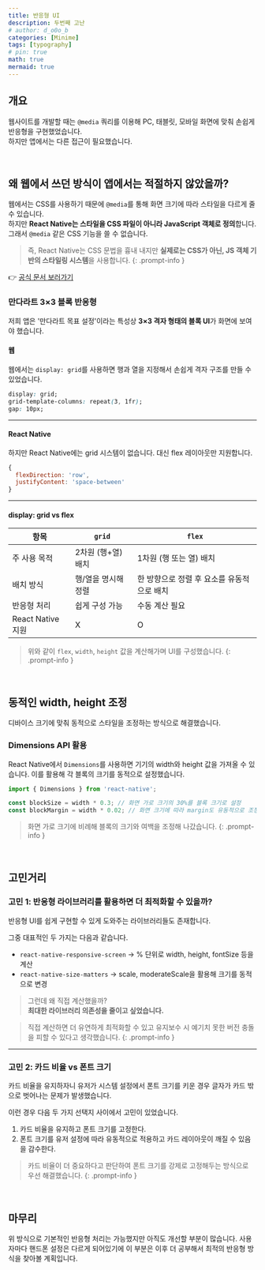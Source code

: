 ```yaml
---
title: 반응형 UI
description: 두번째 고난
# author: d_o0o_b
categories: [Minime]
tags: [typography]
# pin: true
math: true
mermaid: true
---
```


## 개요

웹사이트를 개발할 때는 `@media` 쿼리를 이용해 PC, 태블릿, 모바일 화면에 맞춰 손쉽게 반응형을 구현했었습니다.  
하지만 앱에서는 다른 접근이 필요했습니다.
<!-- 하지만 앱에서는 이 방식이 적절하지 않다는 생각이 들었습니다. -->

<br/>

## 왜 웹에서 쓰던 방식이 앱에서는 적절하지 않았을까?

웹에서는 CSS를 사용하기 때문에 `@media`를 통해 화면 크기에 따라 스타일을 다르게 줄 수 있습니다.  
하지만 **React Native는 스타일을 CSS 파일이 아니라 JavaScript 객체로 정의**합니다. 그래서 `@media` 같은 CSS 기능을 쓸 수 없습니다.

> 즉, React Native는 CSS 문법을 흉내 내지만 **실제로는 CSS가 아닌, JS 객체 기반의 스타일링 시스템**을 사용합니다.
{: .prompt-info }

👉 [공식 문서 보러가기](https://reactnative.dev/docs/style)


### 만다라트 3×3 블록 반응형

저희 앱은 '만다라트 목표 설정'이라는 특성상 **3×3 격자 형태의 블록 UI**가 화면에 보여야 했습니다.  


#### 웹 
웹에서는 `display: grid`를 사용하면 행과 열을 지정해서 손쉽게 격자 구조를 만들 수 있었습니다.

```css
display: grid;
grid-template-columns: repeat(3, 1fr);
gap: 10px;
```

---

#### React Native
하지만 React Native에는 grid 시스템이 없습니다. 대신 flex 레이아웃만 지원합니다.

```js
{
  flexDirection: 'row',
  justifyContent: 'space-between'
}
```

---

#### display: grid vs flex 

| 항목              | `grid`       | `flex`                   |
| --------------- | ------------ | ------------------------ |
| 주 사용 목적         | 2차원 (행+열) 배치 | 1차원 (행 또는 열) 배치          |
| 배치 방식           | 행/열을 명시해 정렬  | 한 방향으로 정렬 후 요소를 유동적으로 배치 |
| 반응형 처리          | 쉽게 구성 가능     | 수동 계산 필요                 |
| React Native 지원 | X        | O                     |


> 위와 같이 `flex`, `width`, `height` 값을 계산해가며 UI를 구성했습니다.
{: .prompt-info }


<br/>

## 동적인 width, height 조정

디바이스 크기에 맞춰 동적으로 스타일을 조정하는 방식으로 해결했습니다.

### Dimensions API 활용

React Native에서 `Dimensions`를 사용하면 기기의 width와 height 값을 가져올 수 있습니다.
이를 활용해 각 블록의 크기를 동적으로 설정했습니다.

```js
import { Dimensions } from 'react-native';

const blockSize = width * 0.3; // 화면 가로 크기의 30%를 블록 크기로 설정
const blockMargin = width * 0.02; // 화면 크기에 따라 margin도 유동적으로 조정
```

> 화면 가로 크기에 비례해 블록의 크기와 여백을 조정해 나갔습니다.
{: .prompt-info }

<br/>

## 고민거리

### 고민 1: 반응형 라이브러리를 활용하면 더 최적화할 수 있을까?
반응형 UI를 쉽게 구현할 수 있게 도와주는 라이브러리들도 존재합니다.

그중 대표적인 두 가지는 다음과 같습니다.
- `react-native-responsive-screen` → % 단위로 width, height, fontSize 등을 계산
- `react-native-size-matters` → scale, moderateScale을 활용해 크기를 동적으로 변경

> 그런데 왜 직접 계산했을까?
> <br/>
> **최대한 라이브러리 의존성을 줄이고 싶었습니다.**
<!-- > 직접 계산하면 상황에 맞게 더욱 최적화된 커스텀 로직을 적용할 수 있다는 점도 고려했습니다. -->
> 직접 계산하면 더 유연하게 최적화할 수 있고 유지보수 시 예기치 못한 버전 충돌을 피할 수 있다고 생각했습니다.
{: .prompt-info }

---

### 고민 2: 카드 비율 vs 폰트 크기
카드 비율을 유지하자니 유저가 시스템 설정에서 폰트 크기를 키운 경우 글자가 카드 밖으로 벗어나는 문제가 발생했습니다.

이런 경우 다음 두 가지 선택지 사이에서 고민이 있었습니다.
1. 카드 비율을 유지하고 폰트 크기를 고정한다.
2. 폰트 크기를 유저 설정에 따라 유동적으로 적용하고 카드 레이아웃이 깨질 수 있음을 감수한다.

> 카드 비율이 더 중요하다고 판단하여 폰트 크기를 강제로 고정해두는 방식으로 우선 해결했습니다.
{: .prompt-info }

<br/>

## 마무리 

위 방식으로 기본적인 반응형 처리는 가능했지만 아직도 개선할 부분이 많습니다.
사용자마다 핸드폰 설정은 다르게 되어있기에 이 부분은 이후 더 공부해서 최적의 반응형 방식을 찾아볼 계획입니다.




<!-- ### 고민 2: 폰트 크기, 여백도 기기에 따라 조절해야 할까?
> 가능하면 맞추는 것이 좋다!

폰트 크기와 여백도 기기에 맞춰 조정하지 않으면 다음과 같은 문제가 생길 수 있습니다.
- 작은 화면에서는 폰트가 크게 보일 수 있습니다.
- 큰 화면에서는 폰트가 작아서 가독성이 떨어질 수 있습니다.

#### 해결 방법 
- `react-native-responsive-screen`의 % 기반 크기 조정 활용
- `react-native-size-matters`의 scale을 이용해 동적 폰트 크기 적용
- `Dimensions API`를 활용한 수동 계산 -->